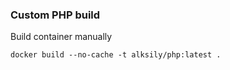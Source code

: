 ### Custom PHP build

Build container manually

```shell script
docker build --no-cache -t alksily/php:latest .
```

